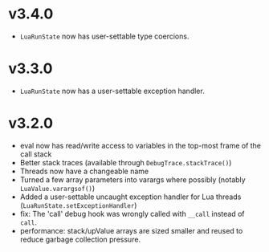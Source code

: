
# v3.4.0
- `LuaRunState` now has user-settable type coercions.

# v3.3.0
- `LuaRunState` now has a user-settable exception handler.

# v3.2.0

- eval now has read/write access to variables in the top-most frame of the call stack
- Better stack traces (available through `DebugTrace.stackTrace()`)
- Threads now have a changeable name
- Turned a few array parameters into varargs where possibly (notably `LuaValue.varargsof()`)
- Added a user-settable uncaught exception handler for Lua threads (`LuaRunState.setExceptionHandler`)
- fix: The 'call' debug hook was wrongly called with `__call` instead of `call`.
- performance: stack/upValue arrays are sized smaller and reused to reduce garbage collection pressure.
